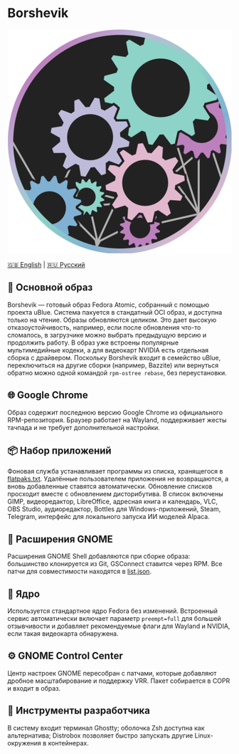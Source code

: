 # Borshevik
![Logo](borshevik_logo.svg)

[🇬🇧 English](README.md) | [🇷🇺 Русский](README.ru.md)


## 🌸 Основной образ

Borshevik — готовый образ Fedora Atomic, собранный с помощью проекта uBlue. Система пакуется в стандатный OCI образ, и доступна только на чтение. Образы обновляются целиком. Это дает высокую отказоустойчивость, например, если после обновления что-то сломалось, в загрузчике можно выбрать предыдущую версию и продолжить работу. В образ уже встроены популярные мультимедийные кодеки, а для видеокарт NVIDIA есть отдельная сборка с драйвером. Поскольку Borshevik входит в семейство uBlue, переключиться на другие сборки (например, Bazzite) или вернуться обратно можно одной командой `rpm-ostree rebase`, без переустановки.

## 🌐 Google Chrome

Образ содержит последнюю версию Google Chrome из официального RPM-репозитория. Браузер работает на Wayland, поддерживает жесты тачпада и не требует дополнительной настройки.

## 📦 Набор приложений

Фоновая служба устанавливает программы из списка, хранящегося в [flatpaks.txt](build_files/root/usr/share/app-choice-subscription/flatpaks.txt). Удалённые пользователем приложения не возвращаются, а вновь добавленные ставятся автоматически. Обновление списков просходит вместе с обновлением дисторибутива. В список включены GIMP, видеоредактор, LibreOffice, адресная книга и календарь, VLC, OBS Studio, аудиоредактор, Bottles для Windows-приложений, Steam, Telegram, интерфейс для локального запуска ИИ моделей Alpaca.

## 🧩 Расширения GNOME

Расширения GNOME Shell добавляются при сборке образа: большинство клонируется из Git, GSConnect ставится через RPM. Все патчи для совместимости находятся в  [list.json](build_files/scripts/gs-extensions/list.json).

## 🧬 Ядро

Используется стандартное ядро Fedora без изменений. Встроенный сервис автоматически включает параметр `preempt=full` для большей отзывчивости и добавляет рекомендуемые флаги для Wayland и NVIDIA, если такая видеокарта обнаружена.

## ⚙️ GNOME Control Center

Центр настроек GNOME пересобран с патчами, которые добавляют дробное масштабирование и поддержку VRR. Пакет собирается в COPR и входит в образ.

## 🌱 Инструменты разработчика

В систему входит терминал Ghostty; оболочка Zsh доступна как альтернатива; Distrobox позволяет быстро запускать другие Linux-окружения в контейнерах.
